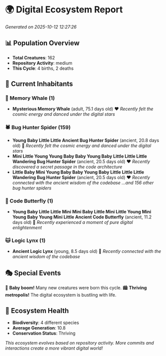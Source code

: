 # 🌍 Digital Ecosystem Report
*Generated on 2025-10-12 12:27:26*

## 📊 Population Overview
- **Total Creatures**: 162
- **Repository Activity**: medium
- **This Cycle**: 4 births, 2 deaths

## 👥 Current Inhabitants

### 🐋 Memory Whale (1)
- **Mysterious Memory Whale** (adult, 75.1 days old) ❤️
  *Recently felt the cosmic energy and danced under the digital stars*

### 🕷️ Bug Hunter Spider (159)
- **Young Baby Little Little Ancient Bug Hunter Spider** (ancient, 20.8 days old) 💛
  *Recently felt the cosmic energy and danced under the digital stars*
- **Mini Little Young Young Baby Baby Young Baby Little Little Little Wandering Bug Hunter Spider** (ancient, 20.5 days old) ❤️
  *Recently discovered a secret passage in the code architecture*
- **Little Baby Mini Young Baby Baby Young Baby Little Little Little Wandering Bug Hunter Spider** (ancient, 20.5 days old) ❤️
  *Recently connected with the ancient wisdom of the codebase*
  *...and 156 other bug hunter spiders*

### 🦋 Code Butterfly (1)
- **Young Baby Little Little Mini Mini Baby Little Mini Little Young Mini Young Baby Young Mini Little Ancient Code Butterfly** (ancient, 11.2 days old) 💛
  *Recently experienced a moment of pure digital enlightenment*

### 🐱 Logic Lynx (1)
- **Ancient Logic Lynx** (young, 8.5 days old) 💚
  *Recently connected with the ancient wisdom of the codebase*

## 🎭 Special Events

🎉 **Baby boom!** Many new creatures were born this cycle.
🏙️ **Thriving metropolis!** The digital ecosystem is bustling with life.

## 🔬 Ecosystem Health
- **Biodiversity**: 4 different species
- **Average Generation**: 10.8
- **Conservation Status**: Thriving

*This ecosystem evolves based on repository activity. More commits and interactions create a more vibrant digital world!*